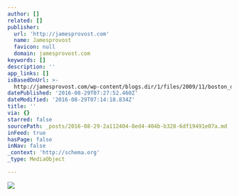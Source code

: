 ```yaml
---
author: []
related: []
publisher:
  url: 'http://jamesprovost.com'
  name: Jamesprovost
  favicon: null
  domain: jamesprovost.com
keywords: []
description: ''
app_links: []
isBasedOnUrl: >-
  http://jamesprovost.com/wp-content/blogs.dir/1/files/2009/11/boston_dynamics_bigdog.jpg
datePublished: '2016-08-29T07:27:52.460Z'
dateModified: '2016-08-29T07:14:18.834Z'
title: ''
via: {}
starred: false
sourcePath: _posts/2016-08-29-2a112404-8ed4-404b-b328-6df19491e07a.md
inFeed: true
hasPage: false
inNav: false
_context: 'http://schema.org'
_type: MediaObject

---
```

<article style=""><img src="http://jamesprovost.com/wp-content/blogs.dir/1/files/2009/11/boston_dynamics_bigdog.jpg" /></article>